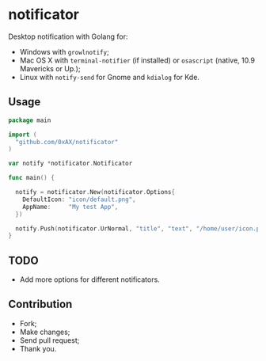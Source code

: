 notificator
===========================

Desktop notification with Golang for:

  * Windows with `growlnotify`;
  * Mac OS X with `terminal-notifier` (if installed) or `osascript` (native, 10.9 Mavericks or Up.);
  * Linux with `notify-send` for Gnome and `kdialog` for Kde.

Usage
------

```go
package main

import (
  "github.com/0xAX/notificator"
)

var notify *notificator.Notificator

func main() {

  notify = notificator.New(notificator.Options{
    DefaultIcon: "icon/default.png",
    AppName:     "My test App",
  })

  notify.Push(notificator.UrNormal, "title", "text", "/home/user/icon.png", "https://github.com/go-musicfox/go-musicfox")
}
```

TODO
-----

  * Add more options for different notificators.

Сontribution
------------

  * Fork;
  * Make changes;
  * Send pull request;
  * Thank you.
